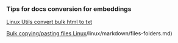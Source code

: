 ### Tips for docs conversion for embeddings

[Linux Utils convert bulk html to txt](html2txt.md)

[Bulk copying/pasting files Linux](https://github.com/panchohumeres/panchoMan)/linux/markdown/files-folders.md)
